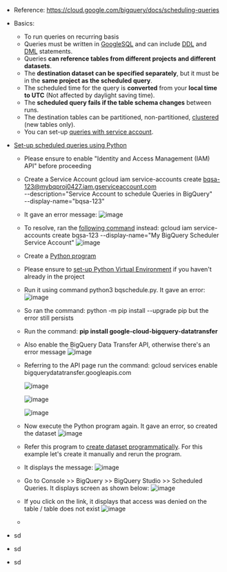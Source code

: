 - Reference: https://cloud.google.com/bigquery/docs/scheduling-queries
- Basics:
  - To run queries on recurring basis
  - Queries must be written in [GoogleSQL](https://cloud.google.com/bigquery/docs/reference/standard-sql/query-syntax) and can include [DDL](https://cloud.google.com/bigquery/docs/reference/standard-sql/data-definition-language) and [DML](https://cloud.google.com/bigquery/docs/data-manipulation-language) statements.
  - Queries **can reference tables from different projects and different datasets**.
  - The **destination dataset can be specified separately**, but it must be in the **same project as the scheduled query**.
  - The scheduled time for the query is **converted** from your **local time to UTC** (Not affected by daylight saving time).
  - The **scheduled query fails if the table schema changes** between runs.
  - The destination tables can be partitioned, non-partitioned, [clustered](https://cloud.google.com/bigquery/docs/reference/standard-sql/data-definition-language#creating_a_clustered_table_from_the_result_of_a_query) (new tables only).
  - You can set-up [queries with service account](https://cloud.google.com/bigquery/docs/scheduling-queries#set_up_scheduled_queries_with_a_service_account). 
  
- [Set-up scheduled queries using Python](https://cloud.google.com/bigquery/docs/scheduling-queries#python)
  - Please ensure to enable "Identity and Access Management (IAM) API" before proceeding
  
  - Create a Service Account
    gcloud iam service-accounts create bqsa-123@mybqproj0427.iam.gserviceaccount.com \
    --description="Service Account to schedule Queries in BigQuery" \
    --display-name="bqsa-123"

  - It gave an error message:
    ![image](https://github.com/Ajit1279/GCP_Learning/assets/81754034/bade2127-8a0f-4e6e-852b-be2566145f87)

  - To resolve, ran the [following command](https://cloud.google.com/sdk/gcloud/reference/iam/service-accounts/create) instead: gcloud iam service-accounts create bqsa-123 --display-name="My BigQuery Scheduler Service Account"
    ![image](https://github.com/Ajit1279/GCP_Learning/assets/81754034/b55f72bf-fa8d-48af-a997-41b23a58b295)

  - Create a [Python program](https://github.com/Ajit1279/GCP_Learning/blob/main/20240316_BigDataAnalytics/240420_BigQuery/240511_ScheduleQueries/Python_ScheduleQuery.py) 

  - Please ensure to [set-up Python Virtual Environment](https://github.com/Ajit1279/GCP_Learning/blob/main/20240316_BigDataAnalytics/240413_Dataflow/Dataflow_Readme.md) if you haven't already in the project
  
  - Run it using command python3 bqschedule.py. It gave an error:
  ![image](https://github.com/Ajit1279/GCP_Learning/assets/81754034/0995e856-8a76-41f9-b808-53a8d1ddef84)

  - So ran the command: python -m pip install --upgrade pip but the error still persists

  - Run the command: **pip install google-cloud-bigquery-datatransfer**

  - Also enable the BigQuery Data Transfer API, otherwise there's an error message
    ![image](https://github.com/Ajit1279/GCP_Learning/assets/81754034/26ac87d2-a21f-4357-9ac4-5787ce85b03b)

  - Referring to the API page run the command: gcloud services enable bigquerydatatransfer.googleapis.com 

    ![image](https://github.com/Ajit1279/GCP_Learning/assets/81754034/28e036dc-0c45-468d-9f95-a68469dad795)
   
    ![image](https://github.com/Ajit1279/GCP_Learning/assets/81754034/c91f3ea5-d687-4926-9e66-39eb40f2b1c4)
  
    ![image](https://github.com/Ajit1279/GCP_Learning/assets/81754034/e6777e49-4da7-4712-bea6-17fc61dd296b)

  - Now execute the Python program again. It gave an error, so created the dataset
    ![image](https://github.com/Ajit1279/GCP_Learning/assets/81754034/fba13245-a547-43bc-9441-2ff088da28c5)

  - Refer this program to [create dataset programmatically](https://github.com/Ajit1279/GCP_Learning/blob/main/20240316_BigDataAnalytics/240420_BigQuery/240427_CreateBQResources/main.py). For this example let's create it manually and rerun the program.

  - It displays the message:
    ![image](https://github.com/Ajit1279/GCP_Learning/assets/81754034/dad5452d-86b5-4863-b414-3928d32da7fe)
  
  - Go to Console >> BigQuery >> BigQuery Studio >> Scheduled Queries. It displays screen as shown below:
    ![image](https://github.com/Ajit1279/GCP_Learning/assets/81754034/955a4ca1-7931-41e4-865e-2335d79c0cb2)

  - If you click on the link, it displays that access was denied on the table / table does not exist
    ![image](https://github.com/Ajit1279/GCP_Learning/assets/81754034/2b3caca1-1cfa-4c77-a68e-dc06f648630b)

  - 

    
- sd
- sd
- sd

